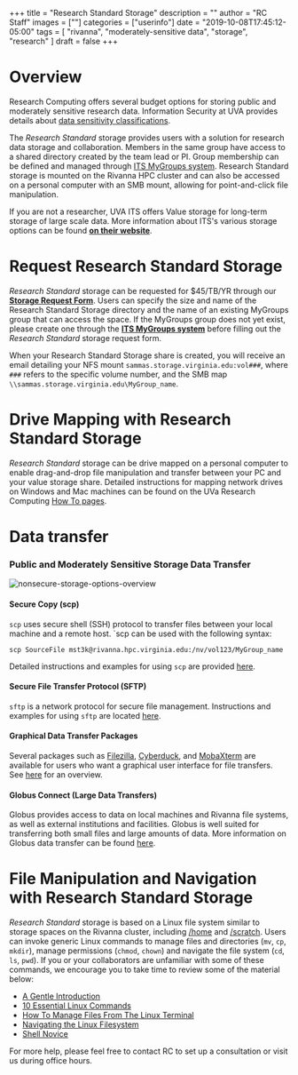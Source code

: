 +++
title = "Research Standard Storage"
description = ""
author = "RC Staff"
images = [""]
categories = ["userinfo"]
date = "2019-10-08T17:45:12-05:00"
tags = [
    "rivanna", 
    "moderately-sensitive data",
    "storage",
    "research"
]
draft = false
+++

# Overview

Research Computing offers several budget options for storing public and moderately sensitive research data. Information Security at UVA provides details about [data sensitivity classifications](https://security.virginia.edu/university-data-protection-standards).

The _Research Standard_ storage provides users with a solution for research data storage and collaboration. Members in the same group have access to a shared directory created by 
the team lead or PI. Group membership can be defined and managed through <a href="http://its.virginia.edu/mygroups/" target="_blank">ITS 
MyGroups system</a>. Research Standard storage is mounted on the Rivanna HPC cluster and can also be accessed on a personal computer with an SMB 
mount, allowing for point-and-click file manipulation.

If you are not a researcher, UVA ITS offers Value storage for long-term storage of large scale data. More information about ITS's 
various storage options can be found <a href="https://virginia.service-now.com/its?id=itsweb_kb_article&sys_id=2ca18093db7ac744f032f1f51d9619eb" style="font-weight:bold;" target="_blank">on their website</a>.

# Request Research Standard Storage

_Research Standard_ storage can be requested for $45/TB/YR through our [**Storage Request Form**](/form/storage/).
Users can specify the size and name of the Research Standard Storage directory and the name of an existing MyGroups group that can access the space. If the MyGroups group does not yet exist, please create one through the <a href="https://mygroups.virginia.edu/" style="font-weight:bold;" target="_blank">ITS MyGroups system</a> before filling out the _Research Standard_ storage request form.

When your Research Standard Storage share is created, you will receive an email detailing your NFS mount `sammas.storage.virginia.edu:vol###`, where `###` refers to the specific volume number, and the SMB map `\\sammas.storage.virginia.edu\MyGroup_name`.

# Drive Mapping with Research Standard Storage

_Research Standard_ storage can be drive mapped on a personal computer to enable drag-and-drop file manipulation and transfer between your PC and your value storage share. Detailed instructions for mapping network drives on Windows and Mac machines can be found on the UVa Research Computing [How To pages](/userinfo/howtos/storage/drive-mapping).

# Data transfer


### Public and Moderately Sensitive Storage Data Transfer
<img src="https://s3.amazonaws.com/uvasom-assets/imgs/somrc-storage-nonsecure-apr2018.png" alt="nonsecure-storage-options-overview">

#### Secure Copy (scp)
`scp` uses secure shell (SSH) protocol to transfer files between your local machine and a remote host. `scp can be used with the following syntax:
```
scp SourceFile mst3k@rivanna.hpc.virginia.edu:/nv/vol123/MyGroup_name
```
Detailed instructions and examples for using `scp` are provided [here](/userinfo/rivanna/logintools/cl-data-transfer).

#### Secure File Transfer Protocol (SFTP)
`sftp` is a network protocol for secure file management. Instructions and examples for using `sftp` are located [here](/userinfo/rivanna/logintools/cl-data-transfer).

#### Graphical Data Transfer Packages
Several packages such as [Filezilla](/userinfo/rivanna/logintools/filezilla), [Cyberduck](/userinfo/rivanna/logintools/cyberduck), and [MobaXterm](/userinfo/rivanna/logintools/mobaxterm) are available for users who want a graphical user interface for file transfers.  See [here](userinfo/rivanna/logintools/sftp-clients) for an overview.

#### Globus Connect (Large Data Transfers)
Globus provides access to data on local machines and Rivanna file systems, as well as external institutions and facilities. Globus is well suited for transferring both small files and large amounts of data. More information on Globus data transfer can be found [here](/userinfo/globus/).

# File Manipulation and Navigation with Research Standard Storage
 
_Research Standard_ storage is based on a Linux file system similar to storage spaces on the Rivanna cluster, including [/home](/userinfo/storage/non-sensitive-data/#home) and [/scratch](/userinfo/storage/non-sensitive-data/#scratch). Users can invoke generic Linux commands to manage files and directories (`mv`, `cp`, `mkdir`), manage permissions (`chmod`, `chown`) and navigate the file system (`cd`, `ls`, `pwd`).  If you or your collaborators are unfamiliar with some of these commands, we encourage you to take time to review some of the material below:

- <a href="https://computers.tutsplus.com/tutorials/navigating-the-terminal-a-gentle-introduction--mac-3855" target="_blank">A Gentle Introduction</a>
- <a href="https://www.lifewire.com/linux-commands-for-navigating-file-system-4027320" target="_blank">10 Essential Linux Commands</a>
- <a href="https://www.howtogeek.com/107808/how-to-manage-files-from-the-linux-terminal-11-commands-you-need-to-know/" target="_blank">How To Manage Files From The Linux Terminal</a>
- <a href="http://www.linuxplanet.com/linuxplanet/tutorials/6666/1" target="_blank">Navigating the Linux Filesystem</a>
- <a href="https://swcarpentry.github.io/shell-novice/" target="_blank">Shell Novice</a>

For more help, please feel free to contact RC to set up a consultation or visit us during office hours. 
